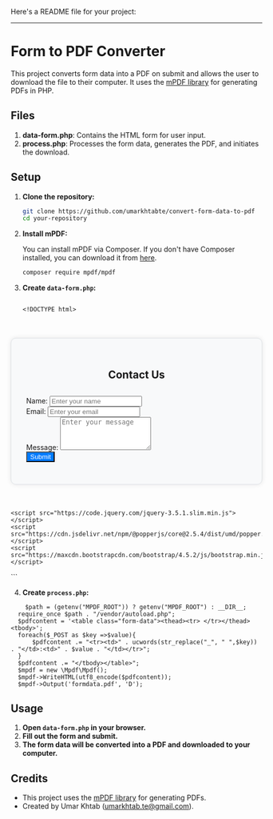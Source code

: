 Here's a README file for your project:

---

# Form to PDF Converter

This project converts form data into a PDF on submit and allows the user to download the file to their computer. It uses the [mPDF library](https://github.com/mpdf/mpdf) for generating PDFs in PHP.

## Files

1. **data-form.php**: Contains the HTML form for user input.
2. **process.php**: Processes the form data, generates the PDF, and initiates the download.

## Setup

1. **Clone the repository:**

   ```bash
   git clone https://github.com/umarkhtabte/convert-form-data-to-pdf
   cd your-repository
   ```

2. **Install mPDF:**

   You can install mPDF via Composer. If you don't have Composer installed, you can download it from [here](https://getcomposer.org/).

   ```bash
   composer require mpdf/mpdf
   ```

3. **Create `data-form.php`:**

   ```

   <!DOCTYPE html>
<html lang="en">
<head>
    <meta charset="UTF-8">
    <meta name="viewport" content="width=device-width, initial-scale=1.0">
    <title>Bootstrap Form</title>
    <link href="https://maxcdn.bootstrapcdn.com/bootstrap/4.5.2/css/bootstrap.min.css" rel="stylesheet">
    <style>
        .form-container {
            max-width: 600px;
            margin: 50px auto;
            padding: 30px;
            border: 1px solid #dee2e6;
            border-radius: 10px;
            background-color: #f8f9fa;
            box-shadow: 0px 0px 10px rgba(0,0,0,0.1);
        }
        .form-header {
            text-align: center;
            margin-bottom: 30px;
        }
        .form-control:focus {
            border-color: #80bdff;
            box-shadow: 0 0 0 0.2rem rgba(0,123,255,.25);
        }
        .btn-custom {
            background-color: #007bff;
            color: #fff;
        }
        .btn-custom:hover {
            background-color: #0056b3;
            color: #fff;
        }
    </style>
</head>
<body>
    <div class="container">
        <div class="form-container">
            <h2 class="form-header">Contact Us</h2>
            <form method="post" action="process.php">
                <div class="form-group">
                    <label for="name">Name:</label>
                    <input type="text" class="form-control" id="name" name="name" placeholder="Enter your name" required>
                </div>
                <div class="form-group">
                    <label for="email">Email:</label>
                    <input type="email" class="form-control" id="email" name="email" placeholder="Enter your email" required>
                </div>
                <div class="form-group">
                    <label for="message">Message:</label>
                    <textarea class="form-control" id="message" name="message" rows="4" placeholder="Enter your message" required></textarea>
                </div>
                <button type="submit" class="btn btn-custom btn-block">Submit</button>
            </form>
        </div>
    </div>

    <script src="https://code.jquery.com/jquery-3.5.1.slim.min.js"></script>
    <script src="https://cdn.jsdelivr.net/npm/@popperjs/core@2.5.4/dist/umd/popper.min.js"></script>
    <script src="https://maxcdn.bootstrapcdn.com/bootstrap/4.5.2/js/bootstrap.min.js"></script>
</body>
</html>
```

4. **Create `process.php`:**
```
    $path = (getenv("MPDF_ROOT")) ? getenv("MPDF_ROOT") : __DIR__;
  require_once $path . "/vendor/autoload.php";
  $pdfcontent = '<table class="form-data"><thead><tr> </tr></thead><tbody>';
  foreach($_POST as $key =>$value){
      $pdfcontent .= "<tr><td>" . ucwords(str_replace("_", " ",$key)) . "</td>:<td>" . $value . "</td></tr>";
  }
  $pdfcontent .= "</tbody></table>";
  $mpdf = new \Mpdf\Mpdf();
  $mpdf->WriteHTML(utf8_encode($pdfcontent));
  $mpdf->Output('formdata.pdf', 'D');

```
## Usage

1. **Open `data-form.php` in your browser.**
2. **Fill out the form and submit.**
3. **The form data will be converted into a PDF and downloaded to your computer.**

## Credits

- This project uses the [mPDF library](https://github.com/mpdf/mpdf) for generating PDFs.
- Created by Umar Khtab (umarkhtab.te@gmail.com).
